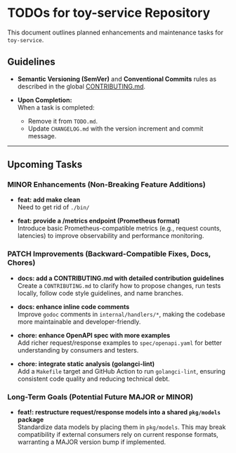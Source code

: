 # TODOs for toy-service Repository

This document outlines planned enhancements and maintenance tasks for `toy-service`.

## Guidelines

- **Semantic Versioning (SemVer)** and **Conventional Commits** rules as described in the global [CONTRIBUTING.md](./CONTRIBUTING.md).
  
- **Upon Completion:**  
  When a task is completed:
  - Remove it from `TODO.md`.
  - Update `CHANGELOG.md` with the version increment and commit message.

---

## Upcoming Tasks

### MINOR Enhancements (Non-Breaking Feature Additions)

- **feat: add make clean**  
  Need to get rid of `./bin/`

- **feat: provide a /metrics endpoint (Prometheus format)**  
  Introduce basic Prometheus-compatible metrics (e.g., request counts, latencies) to improve observability and performance monitoring.

### PATCH Improvements (Backward-Compatible Fixes, Docs, Chores)

- **docs: add a CONTRIBUTING.md with detailed contribution guidelines**  
  Create a `CONTRIBUTING.md` to clarify how to propose changes, run tests locally, follow code style guidelines, and name branches.

- **docs: enhance inline code comments**  
  Improve `godoc` comments in `internal/handlers/*`, making the codebase more maintainable and developer-friendly.

- **chore: enhance OpenAPI spec with more examples**  
  Add richer request/response examples to `spec/openapi.yaml` for better understanding by consumers and testers.

- **chore: integrate static analysis (golangci-lint)**  
  Add a `Makefile` target and GitHub Action to run `golangci-lint`, ensuring consistent code quality and reducing technical debt.

### Long-Term Goals (Potential Future MAJOR or MINOR)

- **feat!: restructure request/response models into a shared `pkg/models` package**  
  Standardize data models by placing them in `pkg/models`. This may break compatibility if external consumers rely on current response formats, warranting a MAJOR version bump if implemented.
